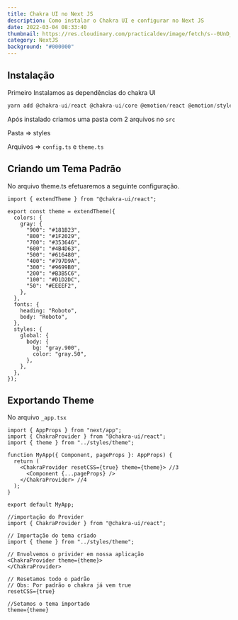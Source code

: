 ```yaml
---
title: Chakra UI no Next JS
description: Como instalar o Chakra UI e configurar no Next JS
date: 2022-03-04 08:33:40
thumbnail: https://res.cloudinary.com/practicaldev/image/fetch/s--0UnD_9S7--/c_imagga_scale,f_auto,fl_progressive,h_900,q_auto,w_1600/https://dev-to-uploads.s3.amazonaws.com/uploads/articles/n95iol17gaecwx2rwm2y.jpeg
category: NextJS
background: "#000000"
---
```

## Instalação

Primeiro Instalamos as dependências do chakra UI

```jsx
yarn add @chakra-ui/react @chakra-ui/core @emotion/react @emotion/styled framer-motion
```

Após instalado criamos uma pasta com 2 arquivos no `src`

Pasta => styles

Arquivos => `config.ts` e `theme.ts`

## Criando um Tema Padrão

No arquivo theme.ts efetuaremos a seguinte configuração.

```tsx
import { extendTheme } from "@chakra-ui/react";

export const theme = extendTheme({
  colors: {
    gray: {
      "900": "#181B23",
      "800": "#1F2029",
      "700": "#353646",
      "600": "#4B4D63",
      "500": "#616480",
      "400": "#797D9A",
      "300": "#9699B0",
      "200": "#B3B5C6",
      "100": "#D1D2DC",
      "50": "#EEEEF2",
    },
  },
  fonts: {
    heading: "Roboto",
    body: "Roboto",
  },
  styles: {
    global: {
      body: {
        bg: "gray.900",
        color: "gray.50",
      },
    },
  },
});

```

## Exportando Theme

No arquivo `_app.tsx`

```tsx
import { AppProps } from "next/app"; 
import { ChakraProvider } from "@chakra-ui/react";
import { theme } from "../styles/theme";

function MyApp({ Component, pageProps }: AppProps) {
  return (
    <ChakraProvider resetCSS={true} theme={theme}> //3
      <Component {...pageProps} />
    </ChakraProvider> //4
  );
}

export default MyApp;

//importação do Provider
import { ChakraProvider } from "@chakra-ui/react";

// Importação do tema criado
import { theme } from "../styles/theme";

// Envolvemos o privider em nossa aplicação
<ChakraProvider theme={theme}>
</ChakraProvider>

// Resetamos todo o padrão
// Obs: Por padrão o chakra já vem true
resetCSS={true}

//Setamos o tema importado
theme={theme}



```